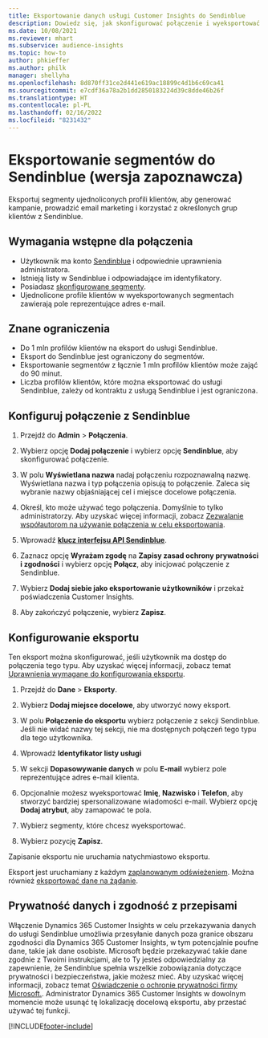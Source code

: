 ```yaml
---
title: Eksportowanie danych usługi Customer Insights do Sendinblue
description: Dowiedz się, jak skonfigurować połączenie i wyeksportować je do usługi Sendinblue.
ms.date: 10/08/2021
ms.reviewer: mhart
ms.subservice: audience-insights
ms.topic: how-to
author: phkieffer
ms.author: philk
manager: shellyha
ms.openlocfilehash: 8d870ff31ce2d441e619ac18899c4d1b6c69ca41
ms.sourcegitcommit: e7cdf36a78a2b1dd2850183224d39c8dde46b26f
ms.translationtype: HT
ms.contentlocale: pl-PL
ms.lasthandoff: 02/16/2022
ms.locfileid: "8231432"
---
```

# <a name="export-segments-to-sendinblue-preview"></a>Eksportowanie segmentów do Sendinblue (wersja zapoznawcza)

Eksportuj segmenty ujednoliconych profili klientów, aby generować kampanie, prowadzić email marketing i korzystać z określonych grup klientów z Sendinblue.

## <a name="prerequisites-for-connection"></a>Wymagania wstępne dla połączenia

-   Użytkownik ma konto [Sendinblue](https://www.sendinblue.com/) i odpowiednie uprawnienia administratora.
-   Istnieją listy w Sendinblue i odpowiadające im identyfikatory.
-   Posiadasz [skonfigurowane segmenty](segments.md).
-   Ujednolicone profile klientów w wyeksportowanych segmentach zawierają pole reprezentujące adres e-mail.

## <a name="known-limitations"></a>Znane ograniczenia

- Do 1 mln profilów klientów na eksport do usługi Sendinblue.
- Eksport do Sendinblue jest ograniczony do segmentów.
- Eksportowanie segmentów z łącznie 1 mln profilów klientów może zająć do 90 minut. 
- Liczba profilów klientów, które można eksportować do usługi Sendinblue, zależy od kontraktu z usługą Sendinblue i jest ograniczona.

## <a name="set-up-connection-to-sendinblue"></a>Konfiguruj połączenie z Sendinblue

1. Przejdź do **Admin** > **Połączenia**.

1. Wybierz opcję **Dodaj połączenie** i wybierz opcję **Sendinblue**, aby skonfigurować połączenie.

1. W polu **Wyświetlana nazwa** nadaj połączeniu rozpoznawalną nazwę. Wyświetlana nazwa i typ połączenia opisują to połączenie. Zaleca się wybranie nazwy objaśniającej cel i miejsce docelowe połączenia.

1. Określ, kto może używać tego połączenia. Domyślnie to tylko administratorzy. Aby uzyskać więcej informacji, zobacz [Zezwalanie współautorom na używanie połączenia w celu eksportowania](connections.md#allow-contributors-to-use-a-connection-for-exports).

1. Wprowadź **[klucz interfejsu API Sendinblue](https://developers.sendinblue.com/docs/getting-started#:~:text=Get%20your%20API%20key&text=You%20can%20create%20one%20from,your%20settings%20This%20API%20key)**.

1. Zaznacz opcję **Wyrażam zgodę** na **Zapisy zasad ochrony prywatności i zgodności** i wybierz opcję **Połącz**, aby inicjować połączenie z Sendinblue.

1. Wybierz **Dodaj siebie jako eksportowanie użytkowników** i przekaż poświadczenia Customer Insights.

1. Aby zakończyć połączenie, wybierz **Zapisz**.

## <a name="configure-an-export"></a>Konfigurowanie eksportu

Ten eksport można skonfigurować, jeśli użytkownik ma dostęp do połączenia tego typu. Aby uzyskać więcej informacji, zobacz temat [Uprawnienia wymagane do konfigurowania eksportu](export-destinations.md#set-up-a-new-export).

1. Przejdź do **Dane** > **Eksporty**.

1. Wybierz **Dodaj miejsce docelowe**, aby utworzyć nowy eksport.

1. W polu **Połączenie do eksportu** wybierz połączenie z sekcji Sendinblue. Jeśli nie widać nazwy tej sekcji, nie ma dostępnych połączeń tego typu dla tego użytkownika.

1. Wprowadź **Identyfikator listy usługi** 

1. W sekcji **Dopasowywanie danych** w polu **E-mail** wybierz pole reprezentujące adres e-mail klienta. 

1. Opcjonalnie możesz wyeksportować **Imię**, **Nazwisko** i **Telefon**, aby stworzyć bardziej spersonalizowane wiadomości e-mail. Wybierz opcję **Dodaj atrybut**, aby zamapować te pola.

1. Wybierz segmenty, które chcesz wyeksportować. 

1. Wybierz pozycję **Zapisz**.

Zapisanie eksportu nie uruchamia natychmiastowo eksportu.

Eksport jest uruchamiany z każdym [zaplanowanym odświeżeniem](system.md#schedule-tab). Można również [eksportować dane na żądanie](export-destinations.md#run-exports-on-demand). 


## <a name="data-privacy-and-compliance"></a>Prywatność danych i zgodność z przepisami

Włączenie Dynamics 365 Customer Insights w celu przekazywania danych do usługi Sendinblue umożliwia przesyłanie danych poza granice obszaru zgodności dla Dynamics 365 Customer Insights, w tym potencjalnie poufne dane, takie jak dane osobiste. Microsoft będzie przekazywać takie dane zgodnie z Twoimi instrukcjami, ale to Ty jesteś odpowiedzialny za zapewnienie, że Sendinblue spełnia wszelkie zobowiązania dotyczące prywatności i bezpieczeństwa, jakie możesz mieć. Aby uzyskać więcej informacji, zobacz temat [Oświadczenie o ochronie prywatności firmy Microsoft.](https://go.microsoft.com/fwlink/?linkid=396732).
Administrator Dynamics 365 Customer Insights w dowolnym momencie może usunąć tę lokalizację docelową eksportu, aby przestać używać tej funkcji.


[!INCLUDE[footer-include](../includes/footer-banner.md)]
